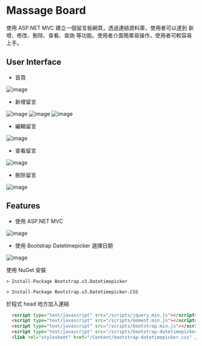 # Massage Board 

使用 ASP.NET MVC 建立一個留言板網頁，透過連結資料庫，使用者可以達到 新增、修改、刪除、查看、查詢 等功能。使用者介面簡單易操作，使用者可較容易上手。 

## User Interface 

* 首頁

![image](https://github.com/Samuelchi861008/MVC_Web-MassageBoard/blob/master/homepage.png)

* 新增留言

![image](https://github.com/Samuelchi861008/MVC_Web-MassageBoard/blob/master/creat_1.png)
![image](https://github.com/Samuelchi861008/MVC_Web-MassageBoard/blob/master/creat_2.png)
![image](https://github.com/Samuelchi861008/MVC_Web-MassageBoard/blob/master/creat_3.png)

* 編輯留言 

![image](https://github.com/Samuelchi861008/MVC_Web-MassageBoard/blob/master/edit.png)

* 查看留言 

![image](https://github.com/Samuelchi861008/MVC_Web-MassageBoard/blob/master/check.png) 

* 刪除留言 

![image](https://github.com/Samuelchi861008/MVC_Web-MassageBoard/blob/master/delete.png)

## Features 

* 使用 ASP.NET MVC

![image](https://github.com/Samuelchi861008/MVC_Web-MassageBoard/blob/master/mvc.png)

* 使用 Bootstrap Datetimepicker 選擇日期

![image](https://github.com/Samuelchi861008/MVC_Web-MassageBoard/blob/master/datetimepicker.png)

使用 NuGet 安裝

```
> Install-Package Bootstrap.v3.Datetimepicker
```
```
> Install-Package Bootstrap.v3.Datetimepicker.CSS
```

於程式 head 地方加入連結

```HTML
  <script type="text/javascript" src="/scripts/jquery.min.js"></script>
  <script type="text/javascript" src="/scripts/moment.min.js"></script>
  <script type="text/javascript" src="/scripts/bootstrap.min.js"></script>
  <script type="text/javascript" src="/scripts/bootstrap-datetimepicker.js"></script>
  <link rel="stylesheet" href="/Content/bootstrap-datetimepicker.css" />
```
